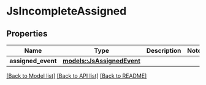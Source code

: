 # JsIncompleteAssigned

## Properties

Name | Type | Description | Notes
------------ | ------------- | ------------- | -------------
**assigned_event** | [**models::JsAssignedEvent**](JsAssignedEvent.md) |  | 

[[Back to Model list]](../README.md#documentation-for-models) [[Back to API list]](../README.md#documentation-for-api-endpoints) [[Back to README]](../README.md)


